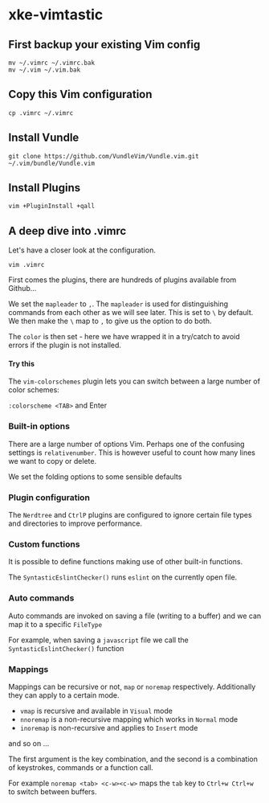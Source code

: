 # xke-vimtastic

## First backup your existing Vim config

```
mv ~/.vimrc ~/.vimrc.bak
mv ~/.vim ~/.vim.bak
```

## Copy this Vim configuration

```
cp .vimrc ~/.vimrc

```

## Install Vundle

```
git clone https://github.com/VundleVim/Vundle.vim.git ~/.vim/bundle/Vundle.vim
```
## Install Plugins

```
vim +PluginInstall +qall
```

## A deep dive into .vimrc

Let's have a closer look at the configuration.

```
vim .vimrc
```

First comes the plugins, there are hundreds of plugins available from Github...

We set the `mapleader` to `,`. The `mapleader` is used for distinguishing commands from each other as we will see later. This is set to `\` by default.
We then make the `\` map to `,` to give us the option to do both.

The `color` is then set - here we have wrapped it in a try/catch to avoid errors if the plugin is not installed.

#### Try this
The `vim-colorschemes` plugin lets you can switch between a large number of color schemes:

```:colorscheme <TAB>``` and Enter

### Built-in options

There are a large number of options Vim. Perhaps one of the confusing settings is `relativenumber`. This is however useful to count how many lines we want to copy or delete.

We set the folding options to some sensible defaults

### Plugin configuration

The `Nerdtree` and `CtrlP` plugins are configured to ignore certain file types and directories to improve performance.

### Custom functions

It is possible to define functions making use of other built-in functions.

The `SyntasticEslintChecker()` runs `eslint` on the currently open file.

### Auto commands

Auto commands are invoked on saving a file (writing to a buffer) and we can map it to a specific `FileType`

For example, when saving a `javascript` file we call the `SyntasticEslintChecker()` function


### Mappings

Mappings can be recursive or not, `map` or `noremap` respectively. Additionally they can apply to a certain mode.

- `vmap` is recursive and available in `Visual` mode
- `nnoremap` is a non-recursive mapping which works in `Normal` mode
- `inoremap` is non-recursive and applies to `Insert` mode

and so on ...

The first argument is the key combination, and the second is a combination of keystrokes, commands or a function call.


For example `noremap <tab> <c-w><c-w>` maps the `tab` key to `Ctrl+w Ctrl+w` to switch between buffers.

